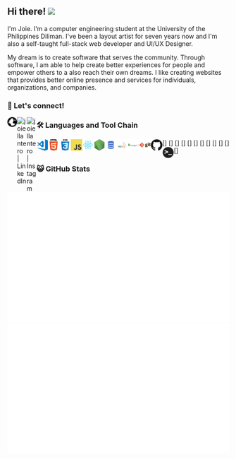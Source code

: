 ## Hi there! <img src="https://raw.githubusercontent.com/MartinHeinz/MartinHeinz/master/wave.gif" width="30px">

I'm Joie. I’m a computer engineering student at the University of the Philippines Diliman. I've been a layout artist for seven years now and I'm also a self-taught full-stack web developer and UI/UX Designer.  

My dream is to create software that serves the community. Through software, I am able to help create better experiences for people and empower others to a also reach their own dreams. I like creating websites that provides better online presence and services for individuals, organizations, and companies.

### 🔗 Let's connect!

[<img align="left" alt="joiellantero.codes" width="22px" src="https://raw.githubusercontent.com/iconic/open-iconic/master/svg/globe.svg" />][website]
[<img align="left" alt="joiellantero | LinkedIn" width="22px" src="https://cdn.jsdelivr.net/npm/simple-icons@v3/icons/linkedin.svg" />][linkedin]
[<img align="left" alt="joiellantero | Instagram" width="22px" src="https://cdn.jsdelivr.net/npm/simple-icons@v3/icons/instagram.svg" />][instagram]

### 🛠 Languages and Tool Chain

[<img align="left" alt="Visual Studio 
" width="26px" src="https://raw.githubusercontent.com/github/explore/80688e429a7d4ef2fca1e82350fe8e3517d3494d/topics/visual-studio-code/visual-studio-code.png" />]
[<img align="left" alt="HTML5" width="26px" src="https://raw.githubusercontent.com/github/explore/80688e429a7d4ef2fca1e82350fe8e3517d3494d/topics/html/html.png" />]
[<img align="left" alt="CSS3" width="26px" src="https://raw.githubusercontent.com/github/explore/80688e429a7d4ef2fca1e82350fe8e3517d3494d/topics/css/css.png" />]
[<img align="left" alt="JavaScript" width="26px" src="https://raw.githubusercontent.com/github/explore/80688e429a7d4ef2fca1e82350fe8e3517d3494d/topics/javascript/javascript.png" />]
[<img align="left" alt="React" width="26px" src="https://raw.githubusercontent.com/github/explore/80688e429a7d4ef2fca1e82350fe8e3517d3494d/topics/react/react.png" />]
[<img align="left" alt="Node.js" width="26px" src="https://raw.githubusercontent.com/github/explore/80688e429a7d4ef2fca1e82350fe8e3517d3494d/topics/nodejs/nodejs.png" />]
[<img align="left" alt="SQL" width="26px" src="https://raw.githubusercontent.com/github/explore/80688e429a7d4ef2fca1e82350fe8e3517d3494d/topics/sql/sql.png" />]
[<img align="left" alt="MySQL" width="26px" src="https://raw.githubusercontent.com/github/explore/80688e429a7d4ef2fca1e82350fe8e3517d3494d/topics/mysql/mysql.png" />]
[<img align="left" alt="MongoDB" width="26px" src="https://raw.githubusercontent.com/github/explore/80688e429a7d4ef2fca1e82350fe8e3517d3494d/topics/mongodb/mongodb.png" />]
[<img align="left" alt="Git" width="26px" src="https://raw.githubusercontent.com/github/explore/80688e429a7d4ef2fca1e82350fe8e3517d3494d/topics/git/git.png" />]
[<img align="left" alt="GitHub" width="26px" src="https://raw.githubusercontent.com/github/explore/78df643247d429f6cc873026c0622819ad797942/topics/github/github.png" />]
[<img align="left" alt="Terminal" width="26px" src="https://raw.githubusercontent.com/github/explore/80688e429a7d4ef2fca1e82350fe8e3517d3494d/topics/terminal/terminal.png" />]

### 😺 GitHub Stats

<a href="https://github.com/jstrieb/github-stats">

![](https://github.com/joiellantero/github-stats/blob/master/generated/overview.svg)
![](https://github.com/joiellantero/github-stats/blob/master/generated/languages.svg)

</a>


[website]: https://joiellantero.codes/
[instagram]: https://www.instagram.com/joie.l/
[linkedin]: https://linkedin.com/in/joiellantero/
